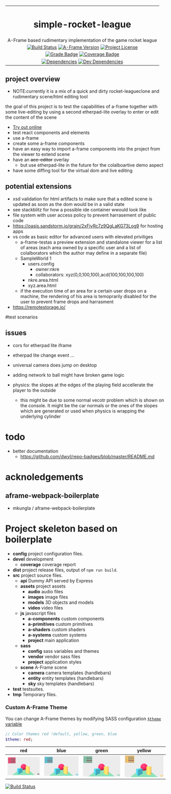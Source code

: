 



| |
| :---: |
| <h1>simple-rocket-league</h1> |
| A-Frame based rudimentary implementation of the game rocket league |
| [![Build Status][ci-image]][ci-url] [![A-Frame Version][aframe-image]][aframe-url] [![Project License][license-image]][license-url] |
| [![Grade Badge][codacy-grade-image]][codacy-grade-url] [![Coverage Badge][coverage-image]][coverage-url]   |
| [![Dependencies][dep-status-image]][dep-status-url] [![Dev Dependencies][devdep-status-image]][devdep-status-url] |


## project overview
* NOTE:currently it is a mix of a quick and dirty rocket-leagueclone and rudimentary scene/html editing tool

the goal of this project is to test the capabilities of a-frame together with some live-editing by using a second etherpad-lite overlay to enter or edit the content of the scene


* [Try out online](https://fierce-earth-97894.herokuapp.com/)
* test react components and elements
* use a-frame
* create some a-frame components
* have an easy way to import a-frame components into the project from the viewer to extend scene
* have an <strike>ace-editor</strike> overlay  
    * but use etherpad-lite in the future for the colalboartive demo aspect
* have some diffing tool for the virtual dom and live editing

    
## potential extensions

* xsd validation for html artifacts to make sure that a edited scene is updated as soon as the dom would be in a valid state    
* see stackblitz for how a possible ide container wwould look like
* file system with user access policy to prevent harrasement of public code
* https://oasis.sandstorm.io/grain/2xFiyRc7z9QgLaKG73Log9 for hosting apps
* vs code as basic editor for advanced users with elevated priviliges
    * a-frame-testas a preview extension and standalone viewer for a list of areas (each area owned by a specific user and a list of colalborators which the author may define in a separate file) 
    * SampleWorld 1
        * users.config
            * owner:nkre
            * collaborators: xyz(0,0,100,100),acd(100,100,100,100)
        * nkre.area.html
        * xyz.area.html
    * if the execution time of an area for a certain user drops on a machine, the rendering of his area is temoprarily disabled for the user to prevent frame drops and harrasment
* https://remotestorage.io/        
        



#test scenarios


## issues

* cors for etherpad lite iframe
* etherpad lite change event ...
* universal camera does jump on desktop
* adding network to ball might have broken game logic


* physics: the slopes at the edges of the playing field accellerate the player to the outside
    * this might be due to some normal vecotr problem which is  shown on the console. It might be the car normals or the ones of the slopes which are generated or used when physics is wrapping the underlying cylinder 


# todo
* better documentation
    * https://github.com/dwyl/repo-badges/blob/master/README.md


# acknoledgements
## aframe-webpack-boilerplate
* mkungla / aframe-webpack-boilerplate


# Project skeleton based on boilerplate

- **config** project configuration files.
- **devel** development
  - **coverage** coverage report
- **dist** project release files, output of `npm run build`.
- **src** project source files.
  - **api** Dummy API served by Express
  - **assets** project assets
    - **audio** audio files
    - **images** image files
    - **models** 3D objects and models
    - **video** video files
  - **js** javascript files
    - **a-components** custom components
    - **a-primitives** custom primitives
    - **a-shaders** custom shaders
    - **a-systems** custom systems
    - **project** main application
  - **sass**
    - **config** sass variables and themes
    - **vendor** vendor sass files
    - **project** application styles
  - **scene** A-Frame scene
    - **camera** camera templates (handlebars)
    - **entity** entity templates (handlebars)
    - **sky** sky templates (handlebars)
- **test** testsuites.
- **tmp** Temporary files.

### Custom A-Frame Theme
You can change A-Frame themes by modifying SASS configuration [`$theme` variable](src/sass/config/_index.scss)
```sass
// Color themes red !default, yellow, green, blue
$theme: red;
```
| red | blue | green | yellow |
| :---: | :---: | :---: | :---: |
| ![Theme Default][screeenshot-theme-red] | ![Theme Default][screeenshot-theme-blue]  | ![Theme Default][screeenshot-theme-green]  | ![Theme Default][screeenshot-theme-yellow] |

<!-- ASSETS and LINKS -->
<!-- License -->
[license-image]: https://img.shields.io/badge/license-MIT-blue.svg?style=flat-square
[license-url]: https://raw.githubusercontent.com/mkungla/aframe-php/master/LICENSE

<!-- A-Frame -->
[aframe-image]: https://img.shields.io/badge/a--frame-0.7.1-FC3164.svg?style=flat-square
[aframe-url]: https://aframe.io/

<!-- travis-ci -->
[ci-image]: https://travis-ci.org/frank1147/simple-rocket-league.svg?branch=master
[ci-url]: https://travis-ci.org/frank1147/simple-rocket-league

 [![Build Status](https://travis-ci.org/frank1147/simple-rocket-league.svg?branch=master)]()

<!-- Codacy Badge Grade -->
[codacy-grade-image]: https://api.codacy.com/project/badge/Grade/7a47a8ae8682467b9e33a3d47a6fbd54
[codacy-grade-url]: https://www.codacy.com/app/marko-kungla/aframe-webpack-boilerplate?utm_source=github.com&amp;utm_medium=referral&amp;utm_content=mkungla/aframe-webpack-boilerplate&amp;utm_campaign=Badge_Grade

<!-- Codacy Badge Coverage -->
[coverage-image]: https://api.codacy.com/project/badge/Coverage/7a47a8ae8682467b9e33a3d47a6fbd54
[coverage-url]: https://www.codacy.com/app/marko-kungla/aframe-webpack-boilerplate?utm_source=github.com&amp;utm_medium=referral&amp;utm_content=mkungla/aframe-webpack-boilerplate&amp;utm_campaign=Badge_Coverage

[dep-status-image]: https://david-dm.org/frank1147/simple-rocket-league/status.svg
[dep-status-url]: https://david-dm.org/frank1147/simple-rocket-league#info=dependencies
[devdep-status-image]: https://david-dm.org/frank1147/simple-rocket-league/dev-status.svg
[devdep-status-url]: https://david-dm.org/frank1147/simple-rocket-league#info=devDependencies

<!-- Screenshots -->
[screeenshot-theme-red]: src/assets/images/screenshots/theme-red.png
[screeenshot-theme-blue]: src/assets/images/screenshots/theme-blue.png
[screeenshot-theme-green]: src/assets/images/screenshots/theme-green.png
[screeenshot-theme-yellow]: src/assets/images/screenshots/theme-yellow.png
